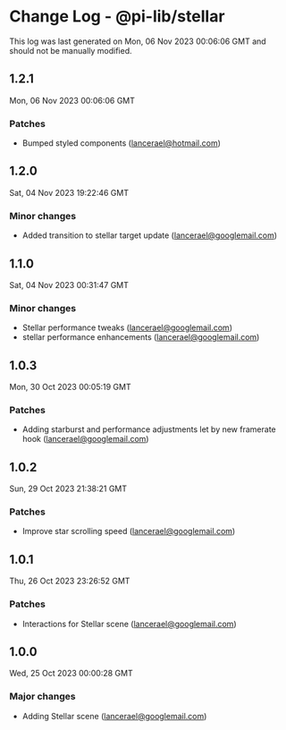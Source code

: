 # Change Log - @pi-lib/stellar

This log was last generated on Mon, 06 Nov 2023 00:06:06 GMT and should not be manually modified.

<!-- Start content -->

## 1.2.1

Mon, 06 Nov 2023 00:06:06 GMT

### Patches

- Bumped styled components (lancerael@hotmail.com)

## 1.2.0

Sat, 04 Nov 2023 19:22:46 GMT

### Minor changes

- Added transition to stellar target update (lancerael@googlemail.com)

## 1.1.0

Sat, 04 Nov 2023 00:31:47 GMT

### Minor changes

- Stellar performance tweaks (lancerael@googlemail.com)
- stellar performance enhancements (lancerael@googlemail.com)

## 1.0.3

Mon, 30 Oct 2023 00:05:19 GMT

### Patches

- Adding starburst and performance adjustments let by new framerate hook (lancerael@googlemail.com)

## 1.0.2

Sun, 29 Oct 2023 21:38:21 GMT

### Patches

- Improve star scrolling speed (lancerael@googlemail.com)

## 1.0.1

Thu, 26 Oct 2023 23:26:52 GMT

### Patches

- Interactions for Stellar scene (lancerael@googlemail.com)

## 1.0.0

Wed, 25 Oct 2023 00:00:28 GMT

### Major changes

- Adding Stellar scene (lancerael@googlemail.com)
